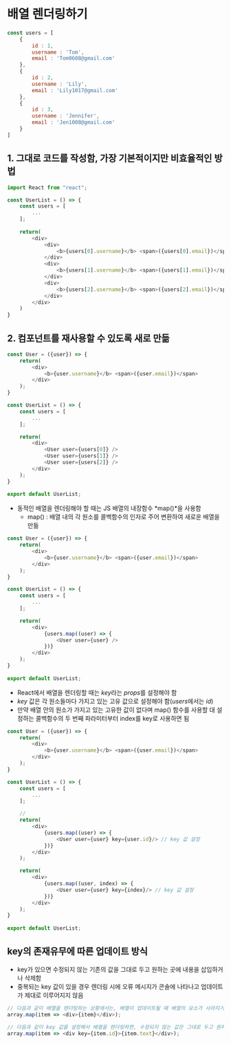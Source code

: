 # 배열 렌더링하기
```javascript
const users = [
    {
        id : 1,
        username : 'Tom',
        email : 'Tom0608@gmail.com'
    },
    {
        id : 2,
        username : 'Lily',
        email : 'Lily1017@gmail.com'
    },
    {
        id : 3,
        username : 'Jennifer',
        email : 'Jen1008@gmail.com'
    }
]
```

## 1. 그대로 코드를 작성함, 가장 기본적이지만 비효율적인 방법
```javascript
import React from "react";

const UserList = () => {
    const users = [
        ...
    ];
    
    return(
        <div>
            <div>
                <b>{users[0].username}</b> <span>({users[0].email})</span>
            </div>
            <div>
                <b>{users[1].username}</b> <span>({users[1].email})</span>
            </div>
            <div>
                <b>{users[2].username}</b> <span>({users[2].email})</span>
            </div>
        </div>
    )
}
```


## 2. 컴포넌트를 재사용할 수 있도록 새로 만듦
```javascript
const User = ({user}) => {
    return(
        <div>
            <b>{user.username}</b> <span>({user.email})</span>
        </div>
    );
}

const UserList = () => {
    const users = [
        ...
    ];

    return(
        <div>
            <User user={users[0]} />
            <User user={users[1]} />
            <User user={users[2]} />
        </div>
    );
}
    
export default UserList;
```

- 동적인 배열을 렌더링해야 할 때는 JS 배열의 내장함수 *map()*을 사용함
  - map() : 배열 내의 각 원소를 콜백함수의 인자로 주어 변환하여 새로운 배열을 만듦
```javascript
const User = ({user}) => {
    return(
        <div>
            <b>{user.username}</b> <span>({user.email})</span>
        </div>
    );
}

const UserList = () => {
    const users = [
        ...
    ];

    return(
        <div>
            {users.map((user) => {
                <User user={user} />
            })}
        </div>
    );
}
    
export default UserList;
```

- React에서 배열을 렌더링할 때는 *key*라는 *props*를 설정해야 함
- *key* 값은 각 원소들마다 가지고 있는 고유 값으로 설정해야 함(*users*에서는 *id*)
- 만약 배열 안의 원소가 가지고 있는 고유한 값이 없다며 map() 함수를 사용할 대 설정하는 콜백함수의 두 번째 파라미터부터 index를 key로 사용하면 됨
```javascript
const User = ({user}) => {
    return(
        <div>
            <b>{user.username}</b> <span>({user.email})</span>
        </div>
    );
}

const UserList = () => {
    const users = [
        ...
    ];

    // 
    return(
        <div>
            {users.map((user) => {
                <User user={user} key={user.id}/> // key 값 설정
            })}
        </div>
    );

    return(
        <div>
            {users.map((user, index) => {
                <User user={user} key={index}/> // key 값 설정
            })}
        </div>
    );
}
    
export default UserList;
```

## key의 존재유무에 따른 업데이트 방식
- key가 있으면 수정되지 않는 기존의 값을 그대로 두고 원하는 곳에 내용을 삽입하거나 삭제함
- 중복되는 key 값이 있을 경우 렌더링 시에 오류 메시지가 콘솔에 나타나고 업데이트가 제대로 이루어지지 않음
```javascript
// 다음과 같이 배열을 렌더링하는 상황에서는, 배열이 업데이트될 때 배열의 요소가 사라지거나 변경될 수 있음
array.map(item => <div>{item}</div>);

// 다음과 같이 key 값을 설정해서 배열을 렌더링하면, 수정되지 않는 값은 그대로 두고 원하는 곳에 내용을 삽입함
array.map(item => <div key={item.id}>{item.text}</div>);
```
